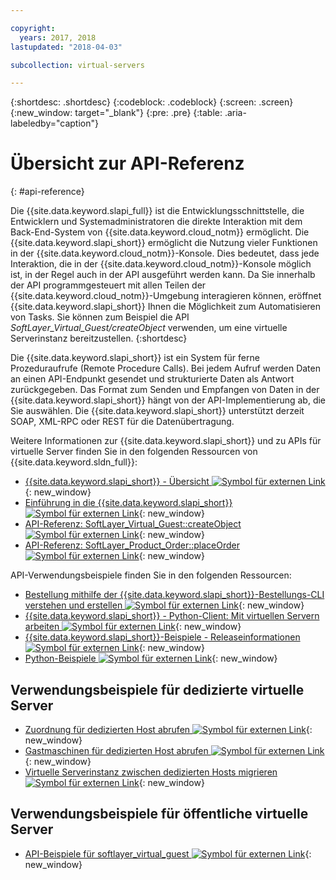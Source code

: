 ```yaml
---

copyright:
  years: 2017, 2018
lastupdated: "2018-04-03"

subcollection: virtual-servers

---
```


{:shortdesc: .shortdesc}
{:codeblock: .codeblock}
{:screen: .screen}
{:new_window: target="_blank"}
{:pre: .pre}
{:table: .aria-labeledby="caption"}

# Übersicht zur API-Referenz
{: #api-reference}

Die {{site.data.keyword.slapi_full}} ist die Entwicklungsschnittstelle, die Entwicklern und Systemadministratoren die direkte Interaktion mit dem Back-End-System von {{site.data.keyword.cloud_notm}} ermöglicht. Die {{site.data.keyword.slapi_short}} ermöglicht die Nutzung vieler Funktionen in der {{site.data.keyword.cloud_notm}}-Konsole. Dies bedeutet, dass jede Interaktion, die in der {{site.data.keyword.cloud_notm}}-Konsole möglich ist, in der Regel auch in der API ausgeführt werden kann. Da Sie innerhalb der API programmgesteuert mit allen Teilen der {{site.data.keyword.cloud_notm}}-Umgebung interagieren können, eröffnet {{site.data.keyword.slapi_short}} Ihnen die Möglichkeit zum Automatisieren von Tasks. Sie können zum Beispiel die API *SoftLayer_Virtual_Guest/createObject* verwenden, um eine virtuelle Serverinstanz bereitzustellen.
{:shortdesc}

Die {{site.data.keyword.slapi_short}} ist ein System für ferne Prozeduraufrufe (Remote Procedure Calls). Bei jedem Aufruf werden Daten an einen API-Endpunkt gesendet und strukturierte Daten als Antwort zurückgegeben. Das Format zum Senden und Empfangen von Daten in der {{site.data.keyword.slapi_short}} hängt von der API-Implementierung ab, die Sie auswählen. Die {{site.data.keyword.slapi_short}} unterstützt derzeit SOAP, XML-RPC oder REST für die Datenübertragung.

Weitere Informationen zur {{site.data.keyword.slapi_short}} und zu APIs für virtuelle Server finden Sie in den folgenden Ressourcen von {{site.data.keyword.sldn_full}}:
* [{{site.data.keyword.slapi_short}} - Übersicht ![Symbol für externen Link](../icons/launch-glyph.svg "Symbol für externen Link")](https://softlayer.github.io/reference/softlayerapi/){: new_window}
* [Einführung in die {{site.data.keyword.slapi_short}} ![Symbol für externen Link](../icons/launch-glyph.svg "Symbol für externen Link")](https://softlayer.github.io/article/getting-started/){: new_window}
* [API-Referenz: SoftLayer_Virtual_Guest::createObject ![Symbol für externen Link](../icons/launch-glyph.svg "Symbol für externen Link")](https://softlayer.github.io/reference/services/SoftLayer_Virtual_Guest/createObject/){: new_window}
* [API-Referenz: SoftLayer_Product_Order::placeOrder ![Symbol für externen Link](../icons/launch-glyph.svg "Symbol für externen Link")](https://softlayer.github.io/reference/services/SoftLayer_Product_Order/placeOrder/){: new_window}

API-Verwendungsbeispiele finden Sie in den folgenden Ressourcen:
* [Bestellung mithilfe der {{site.data.keyword.slapi_short}}-Bestellungs-CLI verstehen und erstellen ![Symbol für externen Link](../icons/launch-glyph.svg "Symbol für externen Link")](https://softlayer.github.io/article/understanding-ordering/){: new_window}
* [{{site.data.keyword.slapi_short}} - Python-Client: Mit virtuellen Servern arbeiten ![Symbol für externen Link](../icons/launch-glyph.svg "Symbol für externen Link")](http://softlayer-python.readthedocs.io/en/latest/cli/vs.html){: new_window}
* [{{site.data.keyword.slapi_short}}-Beispiele - Releaseinformationen ![Symbol für externen Link](../icons/launch-glyph.svg "Symbol für externen Link")](https://softlayer.github.io/){: new_window}
* [Python-Beispiele ![Symbol für externen Link](../icons/launch-glyph.svg "Symbol für externen Link")](https://softlayer.github.io/python/){: new_window}

## Verwendungsbeispiele für dedizierte virtuelle Server
* [Zuordnung für dedizierten Host abrufen ![Symbol für externen Link](../icons/launch-glyph.svg "Symbol für externen Link")](https://softlayer.github.io/python/getDediHostAllocation/){: new_window}
* [Gastmaschinen für dedizierten Host abrufen ![Symbol für externen Link](../icons/launch-glyph.svg "Symbol für externen Link")](https://softlayer.github.io/python/getDedicatedHostGuests/){: new_window}
* [Virtuelle Serverinstanz zwischen dedizierten Hosts migrieren ![Symbol für externen Link](../icons/launch-glyph.svg "Symbol für externen Link")](https://softlayer.github.io/python/migrateDedicatedHost.py/){: new_window}

## Verwendungsbeispiele für öffentliche virtuelle Server
* [API-Beispiele für softlayer_virtual_guest ![Symbol für externen Link](../icons/launch-glyph.svg "Symbol für externen Link")](https://softlayer.github.io/classes/softlayer_virtual_guest/){: new_window}
